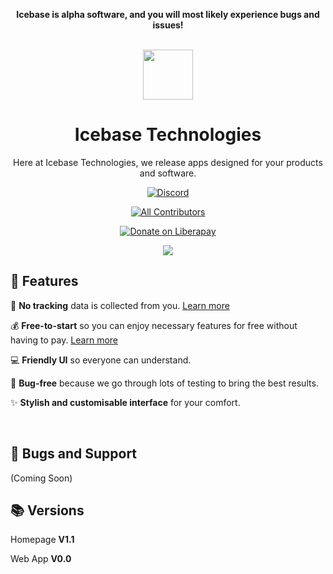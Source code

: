<div align="center">

<strong>Icebase is alpha software, and you will most likely experience bugs and issues!</strong></br></br>

  

<img src="https://user-images.githubusercontent.com/81032902/150001869-e0a402b1-b968-4d14-a816-2dbaa16d12f6.png" height="80" length="80">

# Icebase Technologies

Here at Icebase Technologies, we release apps designed for your products and software.

[![Discord](https://discordapp.com/api/guilds/923762273510641664/widget.png?style=shield)](https://discord.gg/uhatAmEuW7)

[![All Contributors](https://img.shields.io/badge/all_contributors-3-orange.svg?style=shield)](#contributors-)

[![Donate on Liberapay](https://img.shields.io/liberapay/receives/icebase-technologies.svg?logo=liberapay)](https://liberapay.com/icebase-technologies)

<!-- ALL-CONTRIBUTORS-BADGE:END -->

<img src="https://firebasestorage.googleapis.com/v0/b/wumpter14.appspot.com/o/unknown-9.png?alt=media&token=3ba5a8b9-fc6a-476d-a594-fa05fc99803a" />

</div>

## 🚀 Features


🚫 **No tracking** data is collected from you. [Learn more](https://github.com/)

💰 **Free-to-start** so you can enjoy necessary features for free without having to pay. [Learn more](https://github.com/)

💻 **Friendly UI** so everyone can understand.

🐛 **Bug-free** because we go through lots of testing to bring the best results.

✨ **Stylish and customisable interface** for your comfort.


<br />

## 💬 Bugs and Support
(Coming Soon)

## 📚 Versions

Homepage  **V1.1**

Web App  **V0.0**
